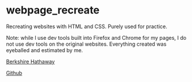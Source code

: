 # webpage_recreate

Recreating websites with HTML and CSS. Purely used for practice.

Note: while I use dev tools built into Firefox and Chrome for my pages, I do not use dev tools on the original websites. Everything created was eyeballed and estimated by me.

[Berkshire Hathaway](https://rsdesoto.github.io/webpage_recreate/berkshire_hathaway/index.html)

[Github](https://rsdesoto.github.io/webpage_recreate/github/index.html)
